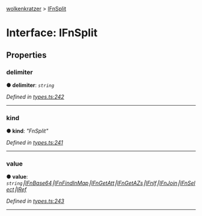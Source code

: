[wolkenkratzer](../README.md) > [IFnSplit](../interfaces/ifnsplit.md)



# Interface: IFnSplit


## Properties
<a id="delimiter"></a>

###  delimiter

**●  delimiter**:  *`string`* 

*Defined in [types.ts:242](https://github.com/arminhammer/wolkenkratzer/blob/ec8acae/src/types.ts#L242)*





___

<a id="kind"></a>

###  kind

**●  kind**:  *"FnSplit"* 

*Defined in [types.ts:241](https://github.com/arminhammer/wolkenkratzer/blob/ec8acae/src/types.ts#L241)*





___

<a id="value"></a>

###  value

**●  value**:  *`string`⎮[IFnBase64](ifnbase64.md)⎮[IFnFindInMap](ifnfindinmap.md)⎮[IFnGetAtt](ifngetatt.md)⎮[IFnGetAZs](ifngetazs.md)⎮[IFnIf](ifnif.md)⎮[IFnJoin](ifnjoin.md)⎮[IFnSelect](ifnselect.md)⎮[IRef](iref.md)* 

*Defined in [types.ts:243](https://github.com/arminhammer/wolkenkratzer/blob/ec8acae/src/types.ts#L243)*





___


